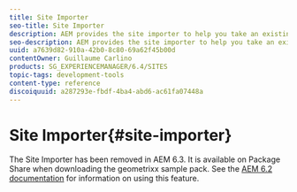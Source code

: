 ```yaml
---
title: Site Importer
seo-title: Site Importer
description: AEM provides the site importer to help you take an existing website and set up the basis
seo-description: AEM provides the site importer to help you take an existing website and set up the basis
uuid: a7639d82-910a-42b0-8c80-69a62f45b00d
contentOwner: Guillaume Carlino
products: SG_EXPERIENCEMANAGER/6.4/SITES
topic-tags: development-tools
content-type: reference
discoiquuid: a287293e-fbdf-4ba4-abd6-ac61fa07448a
---
```


# Site Importer{#site-importer}

The Site Importer has been removed in AEM 6.3. It is available on Package Share when downloading the geometrixx sample pack. See the [AEM 6.2 documentation](../../../sites/developing/using/site-importer.md) for information on using this feature.
